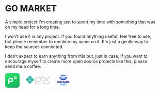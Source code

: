 # GO MARKET

A simple project I'm creating just to spent my time with something that was on my head for a long time.

I won't use it in any project. If you found anything useful, feel free to use, but please remember to mention my name on it. It's just a gentle way to keep the sources connected.

I don't expect to earn anything from this but, just in case, if you want to encourage myself to create more open source projects like this, please send me a coffee:

<div style="display: flex; gap: 12px">
    <a href="https://picpay.me/kaiquegarcia.dev/10.0" target="_blank" title="Picpay" style="display: inline-block; height: 48px;">
        <img src="./assets/img/picpay.png" alt="Picpay logo" style="border-radius: 8px; height: 100%;">
    </a>
    <a href="00020126580014br.gov.bcb.pix013667de8cdb-2d60-4f88-b57d-a4bcd0fe8db9520400005303986540
        510.005802BR5921Kaique Garcia Menezes6009Sao Paulo62070503***63040ED3" target="_blank" title="PIX" style="background: #fff; border-radius: 8px; display: inline-block; padding: 8px; box-sizing: content-box"><img src="./assets/img/pix.png" alt="PIX logo" style="height: 28px;">
    </a>
    <a href="https://mpago.la/2rJb27G" target="_blank" title="Mercado Pago" style="display: inline-block; height: 48px;">
        <img src="./assets/img/mercado-pago.png" alt="Mercado Pago logo" style="border-radius: 8px; height: 100%;">
    </a>
</div>